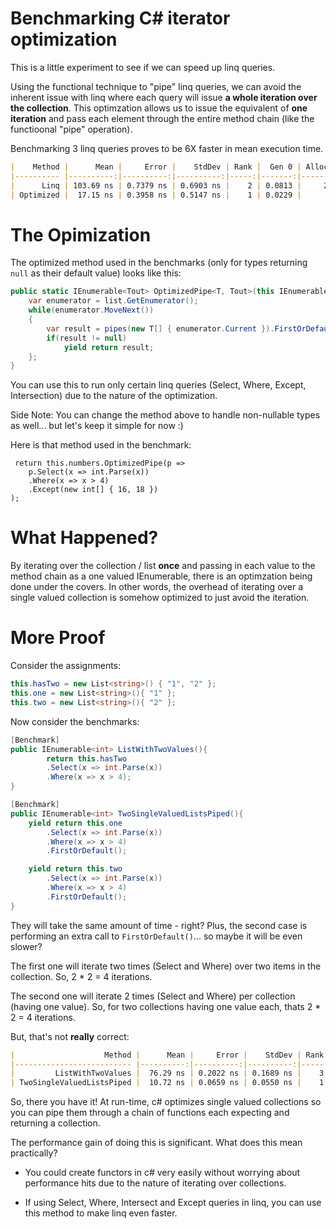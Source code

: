 # Benchmarking C# iterator optimization

This is a little experiment to see if we can speed up linq queries.

Using the functional technique to "pipe" linq queries, we can avoid the inherent issue with linq where each query will issue __a whole iteration over the collection__. This optimzation allows us to issue the equivalent of __one iteration__ and pass each element through the entire method chain (like the functioonal "pipe" operation).

Benchmarking 3 linq queries proves to be 6X faster in mean execution time.

```markdown
|    Method |      Mean |     Error |    StdDev | Rank |  Gen 0 | Allocated |
|---------- |----------:|----------:|----------:|-----:|-------:|----------:|
|      Linq | 103.69 ns | 0.7379 ns | 0.6903 ns |    2 | 0.0813 |     256 B |
| Optimized |  17.15 ns | 0.3958 ns | 0.5147 ns |    1 | 0.0229 |      72 B |
```

# The Opimization

The optimized method used in the benchmarks (only for types returning `null` as their default value) looks like this:

```c#
public static IEnumerable<Tout> OptimizedPipe<T, Tout>(this IEnumerable<T> list, Func<IEnumerable<T>, IEnumerable<Tout>> pipes){
    var enumerator = list.GetEnumerator();
    while(enumerator.MoveNext())
    {
        var result = pipes(new T[] { enumerator.Current }).FirstOrDefault();// <-- optimization here :)
        if(result != null)
            yield return result;
    };
}
```

You can use this to run only certain linq queries (Select, Where, Except, Intersection) due to the nature of the optimization.

Side Note: You can change the method above to handle non-nullable types as well... but let's keep it simple for now :)

Here is that method used in the benchmark:

```
 return this.numbers.OptimizedPipe(p =>
    p.Select(x => int.Parse(x))
    .Where(x => x > 4)
    .Except(new int[] { 16, 18 })
);
```

# What Happened?

By iterating over the collection / list __once__ and passing in each value to the method chain as a one valued IEnumerable, there is an optimzation being done under the covers. In other words, the overhead of iterating over a single valued collection is somehow optimized to just avoid the iteration.

# More Proof

Consider the assignments:

```c#
this.hasTwo = new List<string>() { "1", "2" };
this.one = new List<string>(){ "1" };
this.two = new List<string>(){ "2" };
```

Now consider the benchmarks:

```c#
[Benchmark]
public IEnumerable<int> ListWithTwoValues(){
        return this.hasTwo
        .Select(x => int.Parse(x))
        .Where(x => x > 4);
}

[Benchmark]
public IEnumerable<int> TwoSingleValuedListsPiped(){
    yield return this.one
        .Select(x => int.Parse(x))
        .Where(x => x > 4)
        .FirstOrDefault();

    yield return this.two
        .Select(x => int.Parse(x))
        .Where(x => x > 4)
        .FirstOrDefault();
}
```

They will take the same amount of time - right? Plus, the second case is performing an extra call to `FirstOrDefault()`... so maybe it will be even slower?

The first one will iterate two times (Select and Where) over two items in the collection. So, 2 * 2 = 4 iterations.

The second one will iterate 2 times (Select and Where) per collection (having one value). So, for two collections having one value each, thats 2 * 2 = 4 iterations.

But, that's not __really__ correct:

```markdown
|                    Method |      Mean |     Error |    StdDev | Rank |  Gen 0 | Allocated |
|-------------------------- |----------:|----------:|----------:|-----:|-------:|----------:|
|         ListWithTwoValues |  76.29 ns | 0.2022 ns | 0.1689 ns |    3 | 0.0407 |     128 B |
| TwoSingleValuedListsPiped |  10.72 ns | 0.0659 ns | 0.0550 ns |    1 | 0.0127 |      40 B |
```

So, there you have it! At run-time, c# optimizes single valued collections so you can pipe them through a chain of functions each expecting and returning a collection.

The performance gain of doing this is significant. What does this mean practically? 

- You could create functors in c# very easily without worrying about performance hits due to the nature of iterating over collections.

- If using Select, Where, Intersect and Except queries in linq, you can use this method to make linq even faster.
